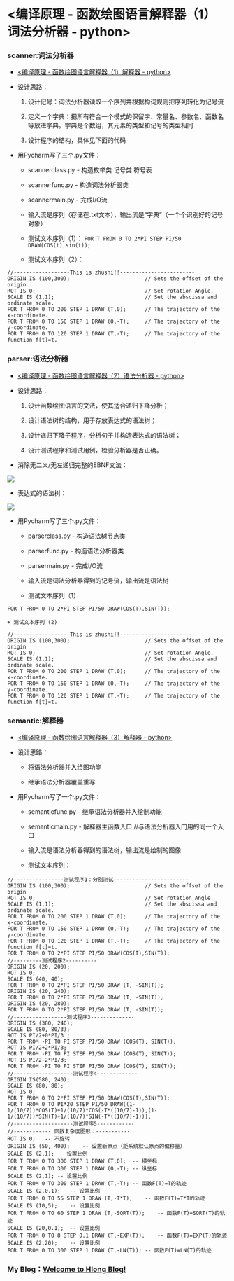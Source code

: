 # <编译原理 - 函数绘图语言解释器（1）词法分析器 - python>

### scanner:词法分析器

+ [<编译原理 - 函数绘图语言解释器（1）解释器 - python>](https://www.cnblogs.com/ymjun/p/11773681.html "词法分析器")

+ 设计思路：
	1. 设计记号：词法分析器读取一个序列并根据构词规则把序列转化为记号流

	2. 定义一个字典：把所有符合一个模式的保留字、常量名、参数名、函数名等放进字典。字典是个数组，其元素的类型和记号的类型相同

	3. 设计程序的结构，具体见下面的代码

+ 用Pycharm写了三个.py文件：
	+ scannerclass.py - 构造枚举类 记号类 符号表
	
	+ scannerfunc.py - 构造词法分析器类
	
	+ scannermain.py - 完成I/O流
	
	+ 输入流是序列（存储在.txt文本），输出流是“字典”（一个个识别好的记号对象）
	
	+ 测试文本序列（1）：
	`FOR T FROM 0 TO 2*PI STEP PI/50 DRAW(COS(t),sin(t));`
	
	+ 测试文本序列（2）：
	
```
//------------------This is zhushi!!------------------------
ORIGIN IS (100,300);  						// Sets the offset of the origin
ROT IS 0;									// Set rotation Angle.
SCALE IS (1,1);								// Set the abscissa and ordinate scale.
FOR T FROM 0 TO 200 STEP 1 DRAW (T,0);		// The trajectory of the x-coordinate.
FOR T FROM 0 TO 150 STEP 1 DRAW (0,-T);		// The trajectory of the y-coordinate.
FOR T FROM 0 TO 120 STEP 1 DRAW (T,-T);		// The trajectory of the function f[t]=t.
```


### parser:语法分析器

+ [<编译原理 - 函数绘图语言解释器（2）语法分析器 - python>](https://www.cnblogs.com/ymjun/p/11963230.html "语法分析器")

+ 设计思路：
	1. 设计函数绘图语言的文法，使其适合递归下降分析；
	
	2. 设计语法树的结构，用于存放表达式的语法树；
	
	3. 设计递归下降子程序，分析句子并构造表达式的语法树；
	
	4. 设计测试程序和测试用例，检验分析器是否正确。

+ 消除无二义/无左递归完整的EBNF文法：

![](https://img2018.cnblogs.com/blog/1816059/201911/1816059-20191130170322636-359501919.png)

+ 表达式的语法树：

![](https://img2018.cnblogs.com/blog/1816059/201911/1816059-20191130170330251-1823170695.png)

+ 用Pycharm写了三个.py文件：
	+ parserclass.py - 构造语法树节点类
	
	+ parserfunc.py - 构造语法分析器类
	
	+ parsermain.py - 完成I/O流
	
	+ 输入流是词法分析器得到的记号流，输出流是语法树
	
	+ 测试文本序列（1）
```
FOR T FROM 0 TO 2*PI STEP PI/50 DRAW(COS(T),SIN(T));
```

	+ 测试文本序列 (2)
```
//------------------This is zhushi!!------------------------
ORIGIN IS (100,300);                        // Sets the offset of the origin
ROT IS 0;                                   // Set rotation Angle.
SCALE IS (1,1);                             // Set the abscissa and ordinate scale.
FOR T FROM 0 TO 200 STEP 1 DRAW (T,0);      // The trajectory of the x-coordinate.
FOR T FROM 0 TO 150 STEP 1 DRAW (0,-T);     // The trajectory of the y-coordinate.
FOR T FROM 0 TO 120 STEP 1 DRAW (T,-T);     // The trajectory of the function f[t]=t.
```

### semantic:解释器

+ [<编译原理 - 函数绘图语言解释器（3）解释器 - python>](https://www.cnblogs.com/ymjun/p/12006048.html "解释器")

+ 设计思路：
	+ 将语法分析器并入绘图功能
	
	+ 继承语法分析器覆盖重写
	
+ 用Pycharm写了一个.py文件：
	+ semanticfunc.py - 继承语法分析器并入绘制功能
	
	+ semanticmain.py - 解释器主函数入口 //与语法分析器入门用的同一个入口
	
	+ 输入流是语法分析器得到的语法树，输出流是绘制的图像

	+ 测试文本序列：
	
```
//----------------测试程序1：分别测试------------------------
ORIGIN IS (100,300);                        // Sets the offset of the origin
ROT IS 0;                                   // Set rotation Angle.
SCALE IS (1,1);                             // Set the abscissa and ordinate scale.
FOR T FROM 0 TO 200 STEP 1 DRAW (T,0);      // The trajectory of the x-coordinate.
FOR T FROM 0 TO 150 STEP 1 DRAW (0,-T);     // The trajectory of the y-coordinate.
FOR T FROM 0 TO 120 STEP 1 DRAW (T,-T);     // The trajectory of the function f[t]=t.
FOR T FROM 0 TO 2*PI STEP PI/50 DRAW(COS(T),SIN(T));
//---------测试程序2----------
ORIGIN IS (20, 200);
ROT IS 0;
SCALE IS (40, 40);
FOR T FROM 0 TO 2*PI STEP PI/50 DRAW (T, -SIN(T));
ORIGIN IS (20, 240);
FOR T FROM 0 TO 2*PI STEP PI/50 DRAW (T, -SIN(T));
ORIGIN IS (20, 280);
FOR T FROM 0 TO 2*PI STEP PI/50 DRAW (T, -SIN(T));
//-----------------测试程序3--------------
ORIGIN IS (380, 240);
SCALE IS (80, 80/3);
ROT IS PI/2+0*PI/3 ;
FOR T FROM -PI TO PI STEP PI/50 DRAW (COS(T), SIN(T));
ROT IS PI/2+2*PI/3;
FOR T FROM -PI TO PI STEP PI/50 DRAW (COS(T), SIN(T));
ROT IS PI/2-2*PI/3;
FOR T FROM -PI TO PI STEP PI/50 DRAW (COS(T), SIN(T));
//-------------------测试程序4-------------
ORIGIN IS(580, 240);
SCALE IS (80, 80);
ROT IS 0;
FOR T FROM 0 TO 2*PI STEP PI/50 DRAW(COS(T),SIN(T));
FOR T FROM 0 TO PI*20 STEP PI/50 DRAW((1-1/(10/7))*COS(T)+1/(10/7)*COS(-T*((10/7)-1)),(1-1/(10/7))*SIN(T)+1/(10/7)*SIN(-T*((10/7)-1)));
//-------------------测试程序5------------
//------------ 函数复杂度图形：-----------
ROT IS 0;	-- 不旋转
ORIGIN IS (50, 400);	-- 设置新原点（距系统默认原点的偏移量）
SCALE IS (2,1);	-- 设置比例
FOR T FROM 0 TO 300 STEP 1 DRAW (T,0);	-- 横坐标
FOR T FROM 0 TO 300 STEP 1 DRAW (0,-T);	-- 纵坐标
SCALE IS (2,1);	-- 设置比例
FOR T FROM 0 TO 300 STEP 1 DRAW (T,-T);	-- 函数F(T)=T的轨迹
SCALE IS (2,0.1);	-- 设置比例
FOR T FROM 0 TO 55 STEP 1 DRAW (T,-T*T);	-- 函数F(T)=T*T的轨迹
SCALE IS (10,5);	-- 设置比例
FOR T FROM 0 TO 60 STEP 1 DRAW (T,-SQRT(T));	-- 函数F(T)=SQRT(T)的轨迹
SCALE IS (20,0.1);	-- 设置比例
FOR T FROM 0 TO 8 STEP 0.1 DRAW (T,-EXP(T));	-- 函数F(T)=EXP(T)的轨迹
SCALE IS (2,20);	-- 设置比例
FOR T FROM 0 TO 300 STEP 1 DRAW (T,-LN(T));	-- 函数F(T)=LN(T)的轨迹
```


### My Blog：[Welcome to Hlong Blog!](https://www.cnblogs.com/ymjun/ "黄龙士")